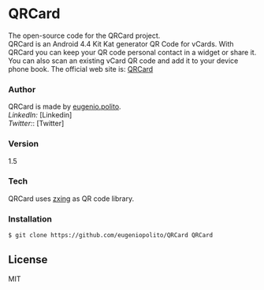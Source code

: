 # QRCard
The open-source code for the QRCard project. <br>
QRCard is an Android 4.4 Kit Kat generator QR Code for vCards. With QRCard you can keep your QR code personal contact in a widget or share it.
You can also scan an existing vCard QR code and add it to your device phone book.
The official web site is: [QRCard]

### Author
QRCard is made by [eugenio.polito]. <br> 
*LinkedIn:* [Linkedin] <br>
*Twitter:*: [Twitter]

### Version
1.5

### Tech

QRCard uses [zxing] as QR code library.

### Installation

```sh
$ git clone https://github.com/eugeniopolito/QRCard QRCard
```

License
----

MIT

[eugenio.polito]:mailto:eugenio.polito@gmail.com
[QRCard]:https://qrcard.wordpress.com
[zxing]:https://github.com/zxing/zxing
[Linkedin:]:https://it.linkedin.com/pub/eugenio-polito/73/9b4/2a3
[Twitter:]:https://twitter.com/EugenioPolito
